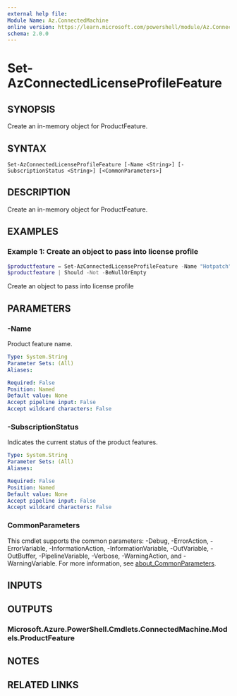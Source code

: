 ```yaml
---
external help file:
Module Name: Az.ConnectedMachine
online version: https://learn.microsoft.com/powershell/module/Az.ConnectedMachine/set-azconnectedlicenseprofilefeature
schema: 2.0.0
---
```


# Set-AzConnectedLicenseProfileFeature

## SYNOPSIS
Create an in-memory object for ProductFeature.

## SYNTAX

```
Set-AzConnectedLicenseProfileFeature [-Name <String>] [-SubscriptionStatus <String>] [<CommonParameters>]
```

## DESCRIPTION
Create an in-memory object for ProductFeature.

## EXAMPLES

### Example 1: Create an object to pass into license profile
```powershell
$productfeature = Set-AzConnectedLicenseProfileFeature -Name "Hotpatch" -SubscriptionStatus "Enable"
$productfeature | Should -Not -BeNullOrEmpty
```

Create an object to pass into license profile


## PARAMETERS

### -Name
Product feature name.

```yaml
Type: System.String
Parameter Sets: (All)
Aliases:

Required: False
Position: Named
Default value: None
Accept pipeline input: False
Accept wildcard characters: False
```

### -SubscriptionStatus
Indicates the current status of the product features.

```yaml
Type: System.String
Parameter Sets: (All)
Aliases:

Required: False
Position: Named
Default value: None
Accept pipeline input: False
Accept wildcard characters: False
```

### CommonParameters
This cmdlet supports the common parameters: -Debug, -ErrorAction, -ErrorVariable, -InformationAction, -InformationVariable, -OutVariable, -OutBuffer, -PipelineVariable, -Verbose, -WarningAction, and -WarningVariable. For more information, see [about_CommonParameters](http://go.microsoft.com/fwlink/?LinkID=113216).

## INPUTS

## OUTPUTS

### Microsoft.Azure.PowerShell.Cmdlets.ConnectedMachine.Models.ProductFeature

## NOTES

## RELATED LINKS

